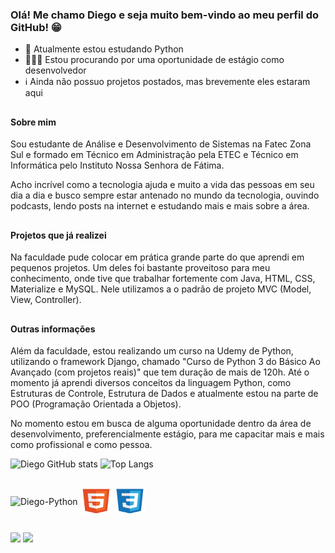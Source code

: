 ### Olá! Me chamo Diego e seja muito bem-vindo ao meu perfil do GitHub! 😁

- 🌱 Atualmente estou estudando Python
- 👨🏽‍💻 Estou procurando por uma oportunidade de estágio como desenvolvedor
- ℹ Ainda não possuo projetos postados, mas brevemente eles estaram aqui

##
#### Sobre mim
 
Sou estudante de Análise e Desenvolvimento de Sistemas na Fatec Zona Sul e formado em Técnico em Administração pela ETEC e Técnico em Informática pelo Instituto Nossa Senhora de Fátima. 

Acho incrível como a tecnologia ajuda e muito a vida das pessoas em seu dia a dia e busco sempre estar antenado no mundo da tecnologia, ouvindo podcasts, lendo posts na internet e estudando mais e mais sobre a área. 
##
#### Projetos que já realizei

Na faculdade pude colocar em prática grande parte do que aprendi em pequenos projetos. Um deles foi bastante proveitoso para meu conhecimento, onde tive que trabalhar fortemente com Java, HTML, CSS, Materialize e MySQL. Nele utilizamos a o padrão de projeto MVC (Model, View, Controller).
##
#### Outras informações

Além da faculdade, estou realizando um curso na Udemy de Python, utilizando o framework Django, chamado "Curso de Python 3 do Básico Ao Avançado (com projetos reais)" que tem duração de mais de 120h. Até o momento já aprendi diversos conceitos da linguagem Python, como Estruturas de Controle, Estrutura de Dados e atualmente estou na parte de POO (Programação Orientada a Objetos). 

No momento estou em busca de alguma oportunidade dentro da área de desenvolvimento, preferencialmente estágio, para me capacitar mais e mais como profissional e como pessoa.

![Diego GitHub stats](https://github-readme-stats.vercel.app/api?username=diegosantos-br&show_icons=true&theme=yeblu&count_private=true)
![Top Langs](https://github-readme-stats.vercel.app/api/top-langs/?username=diegosantos-br&layout=compact&show_icons=true&theme=yeblu&count_private=true)

<div style="display: inline_block"><br>
  <img align="center" alt="Diego-Python" height="40" width="50" src="https://cdn.jsdelivr.net/gh/devicons/devicon/icons/python/python-original.svg">
  <img align="center" alt="Diego-HTML" height="40" width="50" src="https://raw.githubusercontent.com/devicons/devicon/master/icons/html5/html5-original.svg">
  <img align="center" alt="Diego-CSS" height="40" width="50" src="https://raw.githubusercontent.com/devicons/devicon/master/icons/css3/css3-original.svg">
  </div>

##

<div> 
  <a href = "mailto:diegoasantosbr@gmail.com"><img src="https://img.shields.io/badge/Gmail-D14836?style=for-the-badge&logo=gmail&logoColor=white" target="_blank"></a>
  <a href="https://www.linkedin.com/public-profile/settings?lipi=urn%3Ali%3Apage%3Ad_flagship3_profile_self_edit_contact-info%3Bpd8NszQOQfu%2F8iQbsUGm%2Fw%3D%3D" target="_blank"><img src="https://img.shields.io/badge/-LinkedIn-%230077B5?style=for-the-badge&logo=linkedin&logoColor=white" target="_blank"></a> 
</div>
